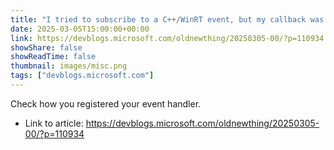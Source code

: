 ```yaml
---
title: "I tried to subscribe to a C++/WinRT event, but my callback was never called"
date: 2025-03-05T15:00:00+00:00
link: https://devblogs.microsoft.com/oldnewthing/20250305-00/?p=110934
showShare: false
showReadTime: false
thumbnail: images/misc.png
tags: ["devblogs.microsoft.com"]
---
```

Check how you registered your event handler.

- Link to article: https://devblogs.microsoft.com/oldnewthing/20250305-00/?p=110934